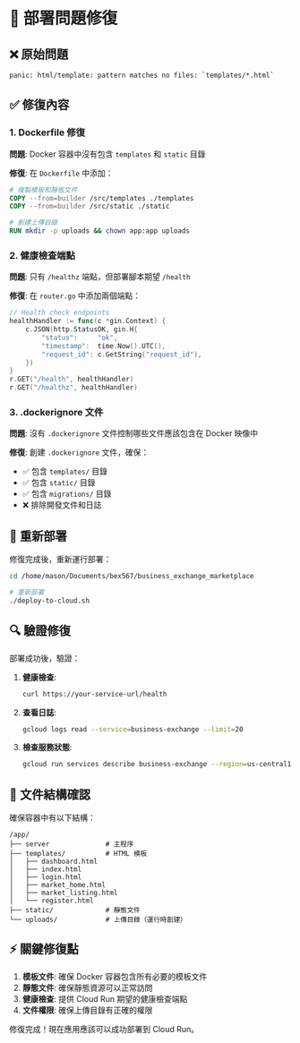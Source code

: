 # 🔧 部署問題修復

## ❌ 原始問題
```
panic: html/template: pattern matches no files: `templates/*.html`
```

## ✅ 修復內容

### 1. Dockerfile 修復
**問題**: Docker 容器中沒有包含 `templates` 和 `static` 目錄

**修復**: 在 `Dockerfile` 中添加：
```dockerfile
# 複製模板和靜態文件
COPY --from=builder /src/templates ./templates
COPY --from=builder /src/static ./static

# 創建上傳目錄
RUN mkdir -p uploads && chown app:app uploads
```

### 2. 健康檢查端點
**問題**: 只有 `/healthz` 端點，但部署腳本期望 `/health`

**修復**: 在 `router.go` 中添加兩個端點：
```go
// Health check endpoints
healthHandler := func(c *gin.Context) {
    c.JSON(http.StatusOK, gin.H{
        "status":     "ok",
        "timestamp":  time.Now().UTC(),
        "request_id": c.GetString("request_id"),
    })
}
r.GET("/health", healthHandler)
r.GET("/healthz", healthHandler)
```

### 3. .dockerignore 文件
**問題**: 沒有 `.dockerignore` 文件控制哪些文件應該包含在 Docker 映像中

**修復**: 創建 `.dockerignore` 文件，確保：
- ✅ 包含 `templates/` 目錄
- ✅ 包含 `static/` 目錄  
- ✅ 包含 `migrations/` 目錄
- ❌ 排除開發文件和日誌

## 🚀 重新部署

修復完成後，重新運行部署：

```bash
cd /home/mason/Documents/bex567/business_exchange_marketplace

# 重新部署
./deploy-to-cloud.sh
```

## 🔍 驗證修復

部署成功後，驗證：

1. **健康檢查**:
   ```bash
   curl https://your-service-url/health
   ```

2. **查看日誌**:
   ```bash
   gcloud logs read --service=business-exchange --limit=20
   ```

3. **檢查服務狀態**:
   ```bash
   gcloud run services describe business-exchange --region=us-central1
   ```

## 📂 文件結構確認

確保容器中有以下結構：
```
/app/
├── server              # 主程序
├── templates/          # HTML 模板
│   ├── dashboard.html
│   ├── index.html
│   ├── login.html
│   ├── market_home.html
│   ├── market_listing.html
│   └── register.html
├── static/             # 靜態文件
└── uploads/            # 上傳目錄（運行時創建）
```

## ⚡ 關鍵修復點

1. **模板文件**: 確保 Docker 容器包含所有必要的模板文件
2. **靜態文件**: 確保靜態資源可以正常訪問
3. **健康檢查**: 提供 Cloud Run 期望的健康檢查端點
4. **文件權限**: 確保上傳目錄有正確的權限

修復完成！現在應用應該可以成功部署到 Cloud Run。

